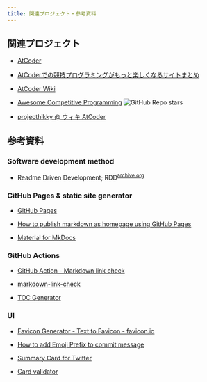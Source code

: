 ```yaml
---
title: 関連プロジェクト・参考資料
---
```


## 関連プロジェクト

- [AtCoder](https://atcoder.jp/)

- [AtCoderでの競技プログラミングがもっと楽しくなるサイトまとめ](https://noimin.hatenablog.com/entry/2017/12/16/230900)

<!-- markdown-link-check-disable -->

- [AtCoder Wiki](https://wikiwiki.jp/procon/Atcoder)

<!-- markdown-link-check-enable -->

- [Awesome Competitive Programming](https://github.com/lnishan/awesome-competitive-programming) ![GitHub Repo stars](https://img.shields.io/github/stars/lnishan/awesome-competitive-programming?style=plastic)

- [projecthikky @ ウィキ AtCoder](https://w.atwiki.jp/projecthikky/pages/124.html#id_bedf61e4)

## 参考資料

### Software development method

- Readme Driven Development; RDD<sup>[archive.org](http://web.archive.org/web/20220313000343/https://qiita.com/b4b4r07/items/c80d53db9a0fd59086ec)</sup>

### GitHub Pages & static site generator

- [GitHub Pages](https://docs.github.com/en/github/working-with-github-pages/creating-a-github-pages-site)

- [How to publish markdown as homepage using GitHub Pages](https://qiita.com/MahoTakara/items/3800e9dc83b530d0a050)

- [Material for MkDocs](https://squidfunk.github.io/mkdocs-material/)

### GitHub Actions

- [GitHub Action - Markdown link check](https://github.com/gaurav-nelson/github-action-markdown-link-check)

- [markdown-link-check](https://github.com/tcort/markdown-link-check)

- [TOC Generator](https://github.com/technote-space/toc-generator)

### UI

- [Favicon Generator - Text to Favicon - favicon.io](https://favicon.io/favicon-generator/)

- [How to add Emoji Prefix to commit message](https://qiita.com/Jung0/items/0a9a7a97a2c17f92d3c5)

- [Summary Card for Twitter](https://developer.twitter.com/en/docs/twitter-for-websites/cards/overview/summary)

- [Card validator](https://cards-dev.twitter.com/validator)
